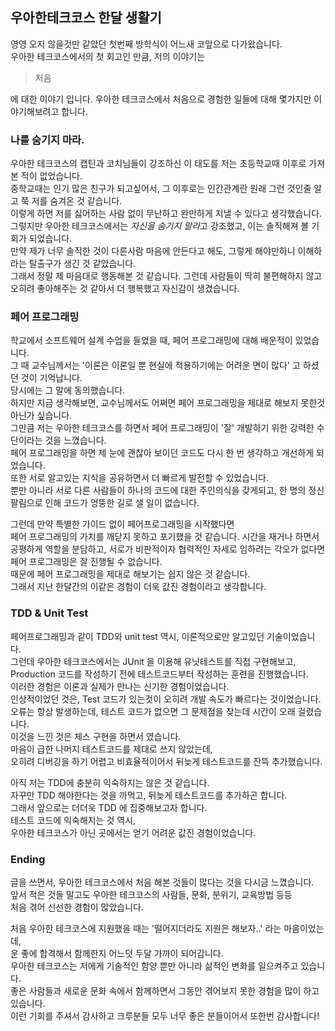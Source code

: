 ## 우아한테크코스 한달 생활기 

영영 오지 않을것만 같았던 첫번째 방학식이 어느새 코앞으로 다가왔습니다.  
우아한 테크코스에서의 첫 회고인 만큼, 저의 이야기는

> 처음

에 대한 이야기 입니다. 우아한 테크코스에서 처음으로 경험한 일들에 대해 몇가지만 이야기해보려고 합니다.

### 나를 숨기지 마라.

우아한 테크코스의 캡틴과 코치님들이 강조하신 이 태도를 저는 초등학교때 이후로 가져본 적이 없었습니다.  
중학교때는 인기 많은 친구가 되고싶어서, 그 이후로는 인간관계란 원래 그런 것인줄 알고 쭉 저를 숨겨온 것 같습니다.  
이렇게 하면 저를 싫어하는 사람 없이 무난하고 완만하게 지낼 수 있다고 생각했습니다.  
그렇지만 우아한 테크코스에서는 *자신을 숨기지 말라*고 강조했고, 이는 솔직해져 볼 기회가 되었습니다.  
만약 제가 너무 솔직한 것이 다른사람 마음에 안든다고 해도, 그렇게 해야만하니 이해하라는 탈출구가 생긴 것 같았습니다.  
그래서 정말 제 마음대로 행동해본 것 같습니다. 그런데 사람들이 딱히 불편해하지 않고 오히려 좋아해주는 것 같아서 더 행복했고 자신감이 생겼습니다.  
  
### 페어 프로그래밍

학교에서 소프트웨어 설계 수업을 들었을 때, 페어 프로그래밍에 대해 배운적이 있었습니다.  
그 때 교수님께서는 '이론은 이론일 뿐 현실에 적용하기에는 어려운 면이 많다' 고 하셨던 것이 기억납니다.    
당시에는 그 말에 동의했습니다.  
하지만 지금 생각해보면, 교수님께서도 어쩌면 페어 프로그래밍을 제대로 해보지 못한것 아닌가 싶습니다.  
그만큼 저는 우아한 테크코스를 하면서 페어 프로그래밍이 '잘' 개발하기 위한 강력한 수단이라는 것을 느꼈습니다.  
페어 프로그래밍을 하면 제 눈에 괜찮아 보이던 코드도 다시 한 번 생각하고 개선하게 되었습니다.  
또한 서로 알고있는 지식을 공유하면서 더 빠르게 발전할 수 있었습니다.  
뿐만 아니라 서로 다른 사람들이 하나의 코드에 대한 주인의식을 갖게되고, 한 명의 정신팔림으로 인해 코드가 엉뚱한 길로 샐 일이 없습니다.  
  
그런데 만약 특별한 가이드 없이 페어프로그래밍을 시작했다면  
페어 프로그래밍의 가치를 깨닫지 못하고 포기했을 것 같습니다. 
시간을 재거나 하면서 공평하게 역할을 분담하고, 서로가 비판적이자 협력적인 자세로 임하려는 각오가 없다면  
페어 프로그래밍은 잘 진행될 수 없습니다.  
때문에 페어 프로그래밍을 제대로 해보기는 쉽지 않은 것 같습니다.  
그래서 지난 한달간의 이같은 경험이 더욱 값진 경험이라고 생각합니다.  

### TDD & Unit Test

페어프로그래밍과 같이 TDD와 unit test 역시, 이론적으로만 알고있던 기술이었습니다.  
그런데 우아한 테크코스에서는 JUnit 을 이용해 유닛테스트를 직접 구현해보고,  
Production 코드를 작성하기 전에 테스트코드부터 작성하는 훈련을 진행했습니다.  
이러한 경험은 이론과 실제가 만나는 신기한 경험이었습니다.  
인상적이었던 것은, Test 코드가 있는것이 오히려 개발 속도가 빠르다는 것이었습니다.  
오류는 항상 발생하는데, 테스트 코드가 없으면 그 문제점을 찾는데 시간이 오래 걸렸습니다.  
이것을 느낀 것은 체스 구현을 하면서 였습니다.  
마음이 급한 나머지 테스트코드를 제대로 쓰지 않았는데,  
오히려 디버깅을 하기 어렵고 비효율적이어서 뒤늦게 테스트코드를 잔뜩 추가했습니다.  
  
아직 저는 TDD에 충분히 익숙하지는 않은 것 같습니다.  
자꾸만 TDD 해야한다는 것을 까먹고, 뒤늦게 테스트코드를 추가하곤 합니다.  
그래서 앞으로는 더더욱 TDD 에 집중해보고자 합니다.  
테스트 코드에 익숙해지는 것 역시,  
우아한 테크코스가 아닌 곳에서는 얻기 어려운 값진 경험이었습니다.  

### Ending
  
글을 쓰면서, 우아한 테크코스에서 처음 해본 것들이 많다는 것을 다시금 느꼈습니다.  
앞서 적은 것들 말고도 우아한 테크코스의 사람들, 문화, 분위기, 교육방법 등등  
처음 겪어 신선한 경험이 많았습니다.  

처음 우아한 테크코스에 지원했을 때는 '떨어지더라도 지원은 해보자..' 라는 마음이었는데,  
운 좋에 합격해서 함께한지 어느덧 두달 가까이 되어갑니다.  
우아한 테크코스는 저에게 기술적인 함양 뿐만 아니라 삶적인 변화를 일으켜주고 있습니다.  
좋은 사람들과 새로운 문화 속에서 함께하면서 그동안 겪어보지 못한 경험을 많이 하고 있습니다.  
이런 기회를 주셔서 감사하고 크루분들 모두 너무 좋은 분들이어서 또한번 감사합니다!
